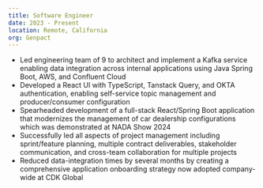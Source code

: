 ```yaml
---
title: Software Engineer
date: 2023 - Present
location: Remote, California
org: Genpact
---
```


- Led engineering team of 9 to architect and implement a Kafka service enabling data integration across internal
  applications using Java Spring Boot, AWS, and Confluent Cloud
- Developed a React UI with TypeScript, Tanstack Query, and OKTA authentication, enabling self-service topic
  management and producer/consumer configuration
- Spearheaded development of a full-stack React/Spring Boot application that modernizes the management of car
  dealership configurations which was demonstrated at NADA Show 2024
- Successfully led all aspects of project management including sprint/feature planning, multiple contract deliverables,
  stakeholder communication, and cross-team collaboration for multiple projects
- Reduced data-integration times by several months by creating a comprehensive application onboarding strategy
  now adopted company-wide at CDK Global
